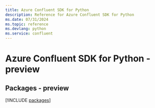 ```yaml
---
title: Azure Confluent SDK for Python
description: Reference for Azure Confluent SDK for Python
ms.date: 07/31/2024
ms.topic: reference
ms.devlang: python
ms.service: confluent
---
```

# Azure Confluent SDK for Python - preview
## Packages - preview
[!INCLUDE [packages](confluent-index.md)]